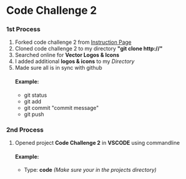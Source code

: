 # Code Challenge 2
### 1st Process
1. Forked code challenge 2 from [Instruction Page](https://github.com/msimbo/code-challenge-2)
2. Cloned code challenge 2 to my directory **"git clone http://"**
3. Searched online for **Vector Logos & Icons** 
4. I added additional **logos & icons** to my *Directory*
5. Made sure all is in sync with github
   #### Example:
    * git status 
    * git add 
    * git commit "commit message"
    * git push

### 2nd Process
1. Opened project **Code Challenge 2** in **VSCODE** using commandline
   #### Example:
   * Type: **code** *(Make sure your in the projects directory)*